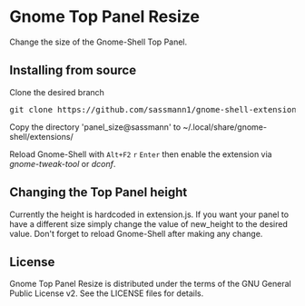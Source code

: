 # Gnome Top Panel Resize

Change the size of the Gnome-Shell Top Panel.

## Installing from source

Clone the desired branch

<pre>git clone https://github.com/sassmann1/gnome-shell-extension-panel_size.git</pre>

Copy the directory 'panel_size@sassmann' to ~/.local/share/gnome-shell/extensions/

Reload Gnome-Shell with <code>Alt+F2</code> <code>r</code> <code>Enter</code> then enable the extension via *gnome-tweak-tool* or *dconf*.

## Changing the Top Panel height

Currently the height is hardcoded in extension.js. If you want your panel to have a different size simply change the value of new_height to the desired value. Don't forget to reload Gnome-Shell after making any change.

## License

Gnome Top Panel Resize is distributed under the terms of the GNU General Public License v2.
See the LICENSE files for details.
